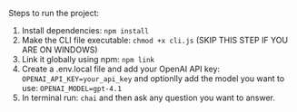 Steps to run the project:
1. Install dependencies: `npm install`
2. Make the CLI file executable: `chmod +x cli.js` (SKIP THIS STEP IF YOU ARE ON WINDOWS)
3. Link it globally using npm: `npm link`
4. Create a .env.local file and add your OpenAI API key: `OPENAI_API_KEY=your_api_key` and optionlly add the model you want to use: `OPENAI_MODEL=gpt-4.1`
5. In terminal run: `chai` and then ask any question you want to answer.